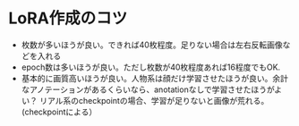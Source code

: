 

# LoRA作成のコツ
* 枚数が多いほうが良い。できれば40枚程度。足りない場合は左右反転画像などを入れる
* epoch数は多いほうが良い。ただし枚数が40枚程度あれば16程度でもOK.　
* 基本的に画質高いほうが良い。人物系は顔だけ学習させたほうが良い。余計なアノテーションがあるくらいなら、anotationなしで学習させたほうがよい？
リアル系のcheckpointの場合、学習が足りないと画像が荒れる。(checkpointによる）

